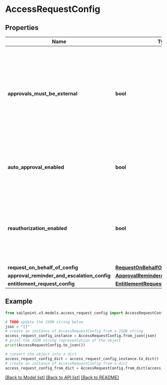 # AccessRequestConfig


## Properties

Name | Type | Description | Notes
------------ | ------------- | ------------- | -------------
**approvals_must_be_external** | **bool** | If this is true, approvals must be processed by an external system. Also, if this is true, it blocks Request Center access requests and returns an error for any user who isn&#39;t an org admin. | [optional] [default to False]
**auto_approval_enabled** | **bool** | If this is true and the requester and reviewer are the same, the request is automatically approved. | [optional] [default to False]
**reauthorization_enabled** | **bool** | If this is true, reauthorization will be enforced for appropriately configured access items. Enablement of this feature is currently in a limited state. | [optional] [default to False]
**request_on_behalf_of_config** | [**RequestOnBehalfOfConfig**](RequestOnBehalfOfConfig.md) |  | [optional] 
**approval_reminder_and_escalation_config** | [**ApprovalReminderAndEscalationConfig**](ApprovalReminderAndEscalationConfig.md) |  | [optional] 
**entitlement_request_config** | [**EntitlementRequestConfig**](EntitlementRequestConfig.md) |  | [optional] 

## Example

```python
from sailpoint.v3.models.access_request_config import AccessRequestConfig

# TODO update the JSON string below
json = "{}"
# create an instance of AccessRequestConfig from a JSON string
access_request_config_instance = AccessRequestConfig.from_json(json)
# print the JSON string representation of the object
print(AccessRequestConfig.to_json())

# convert the object into a dict
access_request_config_dict = access_request_config_instance.to_dict()
# create an instance of AccessRequestConfig from a dict
access_request_config_from_dict = AccessRequestConfig.from_dict(access_request_config_dict)
```
[[Back to Model list]](../README.md#documentation-for-models) [[Back to API list]](../README.md#documentation-for-api-endpoints) [[Back to README]](../README.md)


